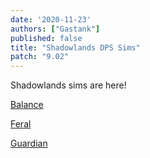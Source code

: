 ```yaml
---
date: '2020-11-23'
authors: ["Gastank"]
published: false
title: "Shadowlands DPS Sims"
patch: "9.02"
---
```


Shadowlands sims are here!

[Balance](https://balance-simc.github.io/Balance-SimC/)

[Feral](/sims/cat)

[Guardian](/sims/bear)
